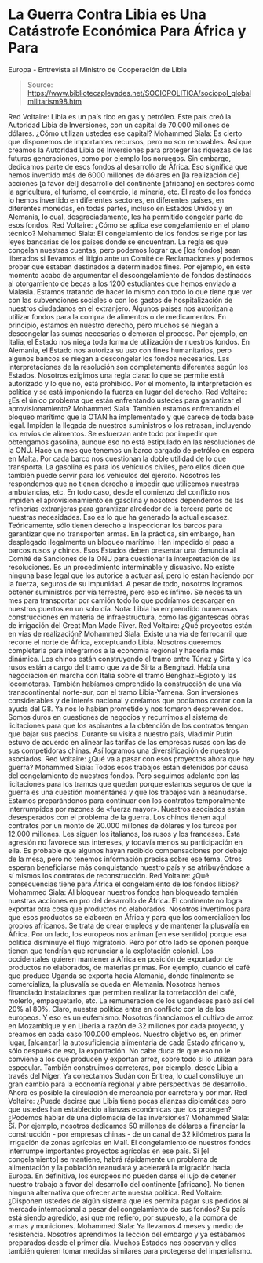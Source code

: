 # La Guerra Contra Libia es Una Catástrofe Económica Para África y Para 
Europa - Entrevista al Ministro de Cooperación de Libia

> Source: https://www.bibliotecapleyades.net/SOCIOPOLITICA/sociopol_globalmilitarism98.htm

Red Voltaire: Libia es un país rico en gas y
petróleo. Este país creó la Autoridad Libia de Inversiones, con un
capital de 70.000 millones de dólares.
¿Cómo utilizan ustedes ese
capital?
Mohammed Siala: Es cierto que disponemos de importantes recursos, pero
no son renovables. Así que creamos la Autoridad Libia de Inversiones
para proteger las riquezas de las futuras generaciones, como por ejemplo
los noruegos.
Sin embargo, dedicamos parte de esos fondos al desarrollo
de África.
Eso significa que hemos invertido más de 6000 millones de
dólares en [la realización de] acciones [a favor del] desarrollo del
continente [africano] en sectores como la agricultura, el turismo, el
comercio, la minería, etc.
El resto de los fondos lo hemos invertido en diferentes sectores, en
diferentes países, en diferentes monedas, en todas partes, incluso en
Estados Unidos y en Alemania, lo cual, desgraciadamente, les ha
permitido congelar parte de esos fondos.
Red Voltaire: ¿Cómo se aplica ese congelamiento en el plano técnico?
Mohammed Siala: El congelamiento de los fondos se rige por las leyes
bancarias de los países donde se encuentran.
La regla es que congelan
nuestras cuentas, pero podemos lograr que [los fondos] sean liberados si
llevamos el litigio ante un Comité de Reclamaciones y podemos probar que
estaban destinados a determinados fines.
Por ejemplo, en este momento
acabo de argumentar el descongelamiento de fondos destinados al
otorgamiento de becas a los 1200 estudiantes que hemos enviado a
Malasia. Estamos tratando de hacer lo mismo con todo lo que tiene que
ver con las subvenciones sociales o con los gastos de hospitalización de
nuestros ciudadanos en el extranjero.
Algunos países nos autorizan a utilizar fondos para la compra de
alimentos o de medicamentos. En principio, estamos en nuestro derecho,
pero muchos se niegan a descongelar las sumas necesarias o demoran el
proceso.
Por ejemplo, en Italia, el Estado nos niega toda forma de
utilización de nuestros fondos. En Alemania, el Estado nos autoriza su
uso con fines humanitarios, pero algunos bancos se niegan a descongelar
los fondos necesarios. Las interpretaciones de la resolución son
completamente diferentes según los Estados.
Nosotros exigimos una regla
clara: lo que se permite está autorizado y lo que no, está prohibido.
Por el momento, la interpretación es política y se está imponiendo la
fuerza en lugar del derecho.
Red Voltaire: ¿Es el único problema que están enfrentando ustedes para
garantizar el aprovisionamiento?
Mohammed Siala: También estamos enfrentando el bloqueo marítimo que la
OTAN ha implementado y que carece de toda base legal. Impiden la llegada
de nuestros suministros o los retrasan, incluyendo los envíos de
alimentos.
Se esfuerzan ante todo por impedir que obtengamos gasolina,
aunque eso no está estipulado en las resoluciones de la ONU.
Hace un mes que tenemos un barco cargado de petróleo en espera en Malta.
Por cada barco nos cuestionan la doble utilidad de lo que transporta. La
gasolina es para los vehículos civiles, pero ellos dicen que también
puede servir para los vehículos del ejército. Nosotros les respondemos
que no tienen derecho a impedir que utilicemos nuestras ambulancias,
etc.
En todo caso, desde el comienzo del conflicto nos impiden el
aprovisionamiento en gasolina y nosotros dependemos de las refinerías
extranjeras para garantizar alrededor de la tercera parte de nuestras
necesidades. Eso es lo que ha generado la actual escasez.
Teóricamente,
sólo tienen derecho a inspeccionar los barcos para garantizar que no
transporten armas. En la práctica, sin embargo, han desplegado
ilegalmente un bloqueo marítimo.
Han impedido el paso a barcos rusos y chinos. Esos Estados deben
presentar una denuncia al Comité de Sanciones de la ONU para cuestionar
la interpretación de las resoluciones. Es un procedimiento interminable
y disuasivo. No existe ninguna base legal que los autorice a actuar así,
pero lo están haciendo por la fuerza, seguros de su impunidad.
A pesar de todo, nosotros logramos obtener suministros por vía terrestre,
pero eso es ínfimo. Se necesita un mes para transportar por camión todo
lo que podríamos descargar en nuestros puertos en un solo día.
Nota: Libia ha emprendido numerosas construcciones en materia de
infraestructura, como las gigantescas obras de irrigación del
Great Man Made
River.
Red Voltaire: ¿Qué proyectos están en vías de realización?
Mohammed Siala: Existe una vía de ferrocarril que recorre el norte de
África, exceptuando Libia.
Nosotros queremos completarla para
integrarnos a la economía regional y hacerla más dinámica. Los chinos
están construyendo el tramo entre Túnez y Sirta y los rusos están a
cargo del tramo que va de Sirta a Benghazi.
Había una negociación en
marcha con Italia sobre el tramo Benghazi-Egipto y las locomotoras.
También habíamos emprendido la construcción de una vía transcontinental
norte-sur, con el tramo Libia-Yamena.
Son inversiones considerables y de
interés nacional y creíamos que podíamos contar con la ayuda del G8. Ya
nos lo habían prometido y nos tomaron desprevenidos.
Somos duros en cuestiones de negocios y recurrimos al sistema de
licitaciones para que los aspirantes a la obtención de los contratos
tengan que bajar sus precios. Durante su visita a nuestro país, Vladimir
Putin estuvo de acuerdo en alinear las tarifas de las empresas rusas con
las de sus competidoras chinas.
Así logramos una diversificación de
nuestros asociados.
Red Voltaire: ¿Qué va a pasar con esos proyectos ahora que hay guerra?
Mohammed Siala: Todos esos trabajos están detenidos por causa del
congelamiento de nuestros fondos.
Pero seguimos adelante con las
licitaciones para los tramos que quedan porque estamos seguros de que la
guerra es una cuestión momentánea y que los trabajos van a reanudarse.
Estamos preparándonos para continuar con los contratos temporalmente
interrumpidos por razones de «fuerza mayor».
Nuestros asociados están desesperados con el problema de la guerra. Los
chinos tienen aquí contratos por un monto de 20.000 millones de dólares
y los turcos por 12.000 millones.
Les siguen los italianos, los rusos y
los franceses. Esta agresión no favorece sus intereses, y todavía menos
su participación en ella. Es probable que algunos hayan recibido
compensaciones por debajo de la mesa, pero no tenemos información
precisa sobre ese tema.
Otros esperan beneficiarse más conquistando
nuestro país y se atribuyéndose a sí mismos los contratos de
reconstrucción.
Red Voltaire: ¿Qué consecuencias tiene para África el congelamiento de
los fondos libios?
Mohammed Siala: Al bloquear nuestros fondos han bloqueado también
nuestras acciones en pro del desarrollo de África. El continente no
logra exportar otra cosa que productos no elaborados.
Nosotros
invertimos para que esos productos se elaboren en África y para que los
comercialicen los propios africanos. Se trata de crear empleos y de
mantener la plusvalía en África. Por un lado, los europeos nos animan
[en ese sentido] porque esa política disminuye el flujo migratorio. Pero
por otro lado se oponen porque tienen que tendrían que renunciar a la
explotación colonial.
Los occidentales quieren mantener a África en posición de exportador de
productos no elaborados, de materias primas.
Por ejemplo, cuando el café que produce Uganda se exporta hacia Alemania,
donde finalmente se comercializa, la plusvalía se queda en Alemania.
Nosotros hemos financiado instalaciones que permiten realizar la
torrefacción del café, molerlo, empaquetarlo, etc. La remuneración de
los ugandeses pasó así del 20% al 80%. Claro, nuestra política entra en
conflicto con la de los europeos. Y eso es un eufemismo.
Nosotros financiamos el cultivo de arroz en Mozambique y en Liberia a
razón de 32 millones por cada proyecto, y creamos en cada caso 100.000
empleos. Nuestro objetivo es, en primer lugar, [alcanzar] la
autosuficiencia alimentaria de cada Estado africano y, sólo después de
eso, la exportación. No cabe duda de que eso no le conviene a los que
producen y exportan arroz, sobre todo si lo utilizan para especular.
También construimos carreteras, por ejemplo, desde Libia a través del
Níger. Ya conectamos Sudán con Eritrea, lo cual constituye un gran
cambio para la economía regional y abre perspectivas de desarrollo.
Ahora es posible la circulación de mercancía por carretera y por mar.
Red Voltaire: ¿Puede decirse que Libia tiene pocas alianzas diplomáticas
pero que ustedes han establecido alianzas económicas que los protegen? ¿Podemos
hablar de una diplomacia de las inversiones?
Mohammed Siala: Sí.
Por ejemplo, nosotros dedicamos 50 millones de dólares a financiar la
construcción - por empresas chinas - de un canal de 32 kilómetros para la
irrigación de zonas agrícolas en Malí.
El congelamiento de nuestros fondos interrumpe importantes proyectos
agrícolas en ese país. Si [el congelamiento] se mantiene, habrá
rápidamente un problema de alimentación y la población reanudará y
acelerará la migración hacia Europa.
En definitiva, los europeos no
pueden darse el lujo de detener nuestro trabajo a favor del desarrollo
del continente [africano]. No tienen ninguna alternativa que ofrecer
ante nuestra política.
Red Voltaire: ¿Disponen ustedes de algún sistema que les permita pagar
sus pedidos al mercado internacional a pesar del congelamiento de sus
fondos?
Su país está siendo agredido, así que me refiero, por supuesto,
a la compra de armas y municiones.
Mohammed Siala: Ya llevamos 4 meses y medio de resistencia. Nosotros
aprendimos la lección del embargo y ya estábamos preparados desde el
primer día.
Muchos Estados nos observan y ellos también quieren tomar
medidas similares para protegerse del imperialismo.
